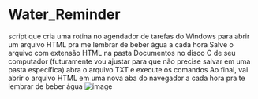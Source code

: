 # Water_Reminder
script que cria uma rotina no agendador de tarefas do Windows para abrir um arquivo HTML pra me lembrar de beber água a cada hora
Salve o arquivo com extensão HTML na pasta Documentos no disco C de seu computador (futuramente vou ajustar para que não precise salvar em uma pasta específica)
abra o arquivo TXT e execute os comandos
Ao final, vai abrir o arquivo HTML em uma nova aba do navegador a cada hora pra te lembrar de beber água
![image](https://github.com/user-attachments/assets/0c5a1278-66dc-45aa-b0a5-410f72265e61)
